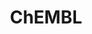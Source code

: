 ---
layout: default
bigquery: https://console.cloud.google.com/bigquery?p=patents-public-data&d=ebi_chembl&page=dataset
citation: '"The ChEMBL database in 2017." Anna Gaulton, Anne Hersey, Michał Nowotka,
  A Patrícia Bento, Jon Chambers, David Mendez, Prudence Mutowo, Francis Atkinson,
  Louisa J Bellis, Elena Cibrián-Uhalte, Mark Davies, Nathan Dedman, Anneli Karlsson,
  María Paula Magariños, John P Overington, George Papadatos, Ines Smit, Andrew R
  Leach Nucleic acids Research (2017) 45 (Database Issue), D945-D954'
contributors: European Bioinformatics Institute
cost: None
description: ChEMBL Data is a manually curated database of small molecules used in
  drug discovery, including information about existing patented drugs.
documentation: 'schema: https://www.ebi.ac.uk/chembl/db_schema


  '
last_edit: 04/11/2022, 17:04:58
location: https://console.cloud.google.com/marketplace/product/google_patents_public_datasets/chembl
maintained_by: EMBL-EBI, an outstation of European Molecular Biology Laboratory
related_publications: '

  ChEMBL: towards direct deposition of bioassay data.


  Mendez D, Gaulton A, Bento AP, Chambers J, De Veij M, Félix E, Magariños MP, Mosquera
  JF, Mutowo P, Nowotka M, Gordillo-Marañón M, Hunter F, Junco L, Mugumbate G, Rodriguez-Lopez
  M, Atkinson F, Bosc N, Radoux CJ, Segura-Cabrera A, Hersey A, Leach AR.


  — Nucleic Acids Res. 2019; 47(D1):D930-D940. doi: 10.1093/nar/gky1075

  '
schema_fields:
- assay_category
- res_stem_id
- ap_id
- pathway_key
- updated_by
- met_conversion
- withdrawn_reason
- l4
- confidence
- cell_source_tax_id
- qudt_units
- l1
- level3_description
- year
- efo_id
- country
- formulation_id
- parameter_type
- l7
- cell_description
- homologue
- assay_tissue
- alert_set_id
- isoform
- start_position
- organism
- hba_lipinski
- activity_count
- product_id
- accession
- withdrawn_country
- ad_type
- activity_comment
- warning_class
- ref_url
- binding_site_comment
- comp_class_id
- helm_notation
- level4_description
- class_level
- patent_no
- version
- ridx
- substrate_record_id
- predbind_id
- compd_id
- type
- src_assay_id
- bao_endpoint
- cellosaurus_id
- withdrawn_class
- hrac_class_id
- domain_id
- warning_type
- chembl_id
- cx_logp
- assay_test_type
- actsm_id
- cx_most_bpka
- src_short_name
- mecref_id
- drug_product_flag
- priority
- drugind_id
- component_id
- targrel_id
- text_value
- mc_target_accession
- level3
- syn_type
- natural_product
- component_type
- warning_year
- comp_go_id
- compound_name
- trade_name
- tissue_id
- metabolite_record_id
- cell_source_organism
- db_source
- l3
- published_relation
- src_description
- selectivity_comment
- drug_record_id
- protein_class_id
- num_alerts
- delist_flag
- assay_source
- related_tid
- mesh_heading
- ddd_id
- level5
- standard_value
- cidx
- job_id
- max_phase_for_ind
- target_desc
- cell_id
- variant_id
- target_mapping
- l8
- applicant_full_name
- downgraded
- protein_class_desc
- result_flag
- assay_subcellular_fraction
- warning_country
- alogp
- efo_term
- sequence_md5sum
- cl_lincs_id
- compound_key
- hrac_code
- co_stem_id
- title
- direct_interaction
- uo_units
- doc_type
- innovator_company
- first_page
- alert_name
- prediction_method
- annotation
- orig_description
- sitecomp_id
- assay_tax_id
- src_id
- protein_class_synonym
- met_comment
- data_validity_comment
- upper_value
- protclasssyn_id
- parent_molregno
- assay_id
- withdrawn_flag
- log_id
- atc_code
- bao_id
- toid
- bao_format
- curation_comment
- journal
- units
- level2_description
- bto_id
- level4
- normal_range_max
- caloha_id
- parameter_value
- hbd
- canonical_smiles
- research_stem
- le
- qed_weighted
- mc_tax_id
- pathway_id
- target_type
- cell_name
- heavy_atoms
- pref_name
- therapeutic_flag
- disease_efficacy
- warnref_id
- full_molformula
- indref_id
- structure_type
- rgid
- enzyme_name
- alert_id
- parenteral
- assay_class_id
- warning_description
- mol_irac_id
- topical
- cell_ontology_id
- activity_id
- num_ro5_violations
- irac_class_id
- submission_date
- oc_id
- first_in_class
- route
- site_residues
- oral
- relationship_type
- usan_year
- molecule_type
- doc_id
- acd_most_apka
- acd_most_bpka
- pubmed_id
- biocomp_id
- acd_logd
- indication_class
- l6
- sei
- pchembl_value
- withdrawn_year
- mesh_id
- parent_type
- ref_id
- assay_strain
- value
- issue
- acd_logp
- entity_id
- full_mwt
- domain_type
- volume
- class_type
- path
- molregno
- active_molregno
- mc_target_name
- enzyme_tid
- tid_fixed
- chebi_par_id
- previous_company
- ass_cls_map_id
- published_units
- action_type
- hba
- first_approval
- compsyn_id
- definition
- patent_id
- abstract
- mol_atc_id
- stat
- aidx
- curated_by
- site_id
- source
- active_ingredient
- standard_text_value
- stem_class
- num_lipinski_ro5_violations
- doi
- drug_substance_flag
- cpd_str_alert_id
- tid
- uberon_id
- frac_class_id
- met_id
- standard_relation
- psa
- cx_logd
- mutation
- metref_id
- synonyms
- domain_name
- mc_organism
- smarts
- sequence
- source_domain_id
- std_act_id
- mw_monoisotopic
- mol_frac_id
- prod_pat_id
- aspect
- ro3_pass
- clo_id
- frac_code
- polymer_flag
- standard_inchi_key
- level1_description
- entity_type
- standard_flag
- published_type
- last_active
- label
- level1
- stem
- bei
- molfile
- hbd_lipinski
- assay_cell_type
- short_name
- relationship
- level2
- name
- strength
- subgroup
- tbl
- idx
- mechanism_comment
- last_page
- domain_description
- comments
- irac_code
- published_value
- ddd_admr
- rtb
- chirality
- company
- ddd_comment
- l2
- parent_go_id
- max_phase
- ingredient
- standard_type
- warning_id
- db_version
- nda_type
- patent_expire_date
- confidence_score
- standard_upper_value
- species_group_flag
- usan_substem
- authors
- relationship_desc
- lle
- who_extra
- cell_source_tissue
- end_position
- ref_type
- assay_organism
- ddd_value
- mechanism_of_action
- status
- ddd_units
- description
- prodrug
- record_id
- assay_desc
- mec_id
- usan_stem
- parent_id
- relation
- potential_duplicate
- component_synonym
- as_id
- mc_target_type
- standard_inchi
- usan_stem_definition
- standard_units
- patent_use_code
- l5
- targcomp_id
- black_box_warning
- smid
- usan_stem_id
- src_compound_id
- set_name
- aromatic_rings
- go_id
- dosed_ingredient
- major_class
- molecular_mechanism
- molecular_species
- molsyn_id
- assay_type
- who_name
- mw_freebase
- creation_date
- mol_hrac_id
- site_name
- publication_number
- assay_param_id
- dosage_form
- approval_date
- normal_range_min
- tax_id
- updated_on
- cx_most_apka
- availability_type
- inorganic_flag
shortname: chembl
tags:
- biotechnology
- health
- chemical
- bioinformatics
- medical
terms_of_use: CC BY-SA 3.0
title: ChEMBL
uuid: e232a192-965c-4ec9-904c-155b6dfe56c5
---